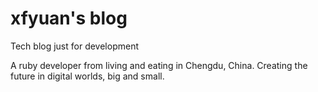 # xfyuan's blog

Tech blog just for development

A ruby developer from living and eating in Chengdu, China. Creating the future in digital worlds, big and small.
